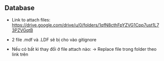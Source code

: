 ## Database
* Link to attach files: https://drive.google.com/drive/u/0/folders/1qfN8cthFpYZVG1Cpp7ust1L73PZVGqtB   
* 2 file .mdf và .LDF sẽ bị cho vào gitignore   

* Nếu có bất kì thay đổi ở file attach nào:
-> Replace file trong folder theo link trên